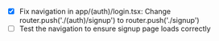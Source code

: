 - [x] Fix navigation in app/(auth)/login.tsx: Change router.push('./(auth)/signup') to router.push('./signup')
- [ ] Test the navigation to ensure signup page loads correctly
